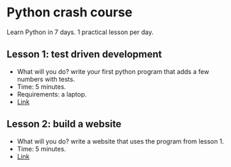 # Python crash course

Learn Python in 7 days. 1 practical lesson per day.

## Lesson 1: test driven development

* What will you do? write your first python program that adds a few numbers with tests.
* Time: 5 minutes.
* Requirements: a laptop.
* [Link](https://github.com/oren/oren.github.io/tree/master/python/lesson1-calculator)

## Lesson 2: build a website

* What will you do? write a website that uses the program from lesson 1.
* Time: 5 minutes.
* [Link](https://github.com/oren/oren.github.io/tree/master/python/lesson2-website)

